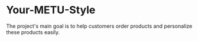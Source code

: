 # Your-METU-Style
The project's main goal is to help customers order products and personalize these products easily.
